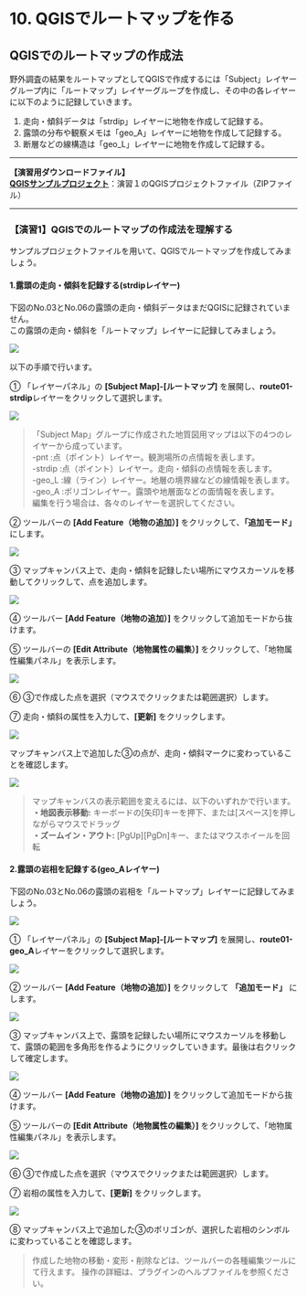 # 10. QGISでルートマップを作る

## QGISでのルートマップの作成法

野外調査の結果をルートマップとしてQGISで作成するには「Subject」レイヤーグループ内に「ルートマップ」レイヤーグループを作成し、その中の各レイヤーに以下のように記録していきます。

1. 走向・傾斜データは「strdip」レイヤーに地物を作成して記録する。  
2. 露頭の分布や観察メモは「geo\_A」レイヤーに地物を作成して記録する。  
3. 断層などの線構造は「geo\_L」レイヤーに地物を作成して記録する。  

----
**【演習用ダウンロードファイル】**  
[**QGISサンプルプロジェクト**](./files/project_chapter10.zip)：演習１のQGISプロジェクトファイル（ZIPファイル）  

----



### 【演習1】QGISでのルートマップの作成法を理解する

サンプルプロジェクトファイルを用いて、QGISでルートマップを作成してみましょう。

#### 1.露頭の走向・傾斜を記録する(strdipレイヤー)

下図のNo.03とNo.06の露頭の走向・傾斜データはまだQGISに記録されていません。  
この露頭の走向・傾斜を「ルートマップ」レイヤーに記録してみましょう。

![](./img/chapter10-01.png)

以下の手順で行います。

① 「レイヤーパネル」の **[Subject Map]-[ルートマップ]** を展開し、**route01-strdip**レイヤーをクリックして選択します。

![](./img/chapter10-02.png)

> 「Subject Map」グループに作成された地質図用マップは以下の4つのレイヤーから成っています。  
> -pnt :点（ポイント）レイヤー。観測場所の点情報を表します。  
> -strdip :点（ポイント）レイヤー。走向・傾斜の点情報を表します。  
> -geo\_L :線（ライン）レイヤー。地層の境界線などの線情報を表します。  
> -geo\_A :ポリゴンレイヤー。露頭や地層面などの面情報を表します。  
> 編集を行う場合は、各々のレイヤーを選択してください。

② ツールバーの **[Add Feature（地物の追加）]** をクリックして、**「追加モード」** にします。

![](./img/chapter10-03.png)  

③ マップキャンバス上で、走向・傾斜を記録したい場所にマウスカーソルを移動してクリックして、点を追加します。  

![](./img/chapter10-04.png)  

④ ツールバー **[Add Feature（地物の追加）]** をクリックして追加モードから抜けます。  

⑤ ツールバーの **[Edit Attribute（地物属性の編集）]** をクリックして、「地物属性編集パネル」を表示します。  

![](./img/chapter10-05.png)  

⑥ ③で作成した点を選択（マウスでクリックまたは範囲選択）します。  

⑦ 走向・傾斜の属性を入力して、**[更新]** をクリックします。  

![](./img/chapter10-06.png)  


マップキャンバス上で追加した③の点が、走向・傾斜マークに変わっていることを確認します。  

![](./img/chapter10-07.png)  


> マップキャンバスの表示範囲を変えるには、以下のいずれかで行います。  
> <b>・地図表示移動:</b> キーボードの[矢印]キーを押下、または[スペース]を押しながらマウスでドラッグ  
> <b>・ズームイン・アウト:</b> [PgUp][PgDn]キー、またはマウスホイールを回転  

#### 2.露頭の岩相を記録する(geo_Aレイヤー)  

下図のNo.03とNo.06の露頭の岩相を「ルートマップ」レイヤーに記録してみましょう。  

![](./img/chapter10-10.png)  

① 「レイヤーパネル」の **[Subject Map]-[ルートマップ]** を展開し、**route01-geo_A**レイヤーをクリックして選択します。  

![](./img/chapter10-11.png)  

② ツールバー **[Add Feature（地物の追加）]** をクリックして **「追加モード」** にします。  

![](./img/chapter10-12.png)  

③  マップキャンバス上で、露頭を記録したい場所にマウスカーソルを移動して、露頭の範囲を多角形を作るようにクリックしていきます。最後は右クリックして確定します。  

![](./img/chapter10-13.png)  

④ ツールバー **[Add Feature（地物の追加）]** をクリックして追加モードから抜けます。 

⑤ ツールバーの **[Edit Attribute（地物属性の編集）]** をクリックして、「地物属性編集パネル」を表示します。  

![](./img/chapter10-05.png)  

⑥ ③で作成した点を選択（マウスでクリックまたは範囲選択）します。  

⑦ 岩相の属性を入力して、**[更新]** をクリックします。  

![](./img/chapter10-17.png)  

⑧ マップキャンバス上で追加した③のポリゴンが、選択した岩相のシンボルに変わっていることを確認します。  

> 作成した地物の移動・変形・削除などは、ツールバーの各種編集ツールにて行えます。
操作の詳細は、プラグインのヘルプファイルを参照ください。  














